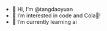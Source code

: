 - 👋 Hi, I’m @tangdaoyuan
- 👀 I’m interested in code and Cola🍺!
- 🌱 I’m currently learning ai


<!---
simaoczc/simaoczc is a ✨ special ✨ repository because its `README.md` (this file) appears on your GitHub profile.
You can click the Preview link to take a look at your changes.
--->

